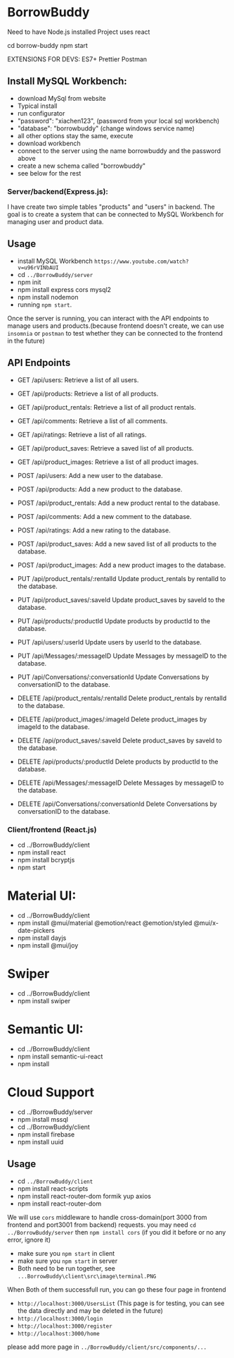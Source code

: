 # BorrowBuddy

Need to have Node.js installed
Project uses react

cd borrow-buddy
npm start

EXTENSIONS FOR DEVS:
ES7+
Prettier
Postman

## Install MySQL Workbench:

- download MySql from website
- Typical install
- run configurator
- "password": "xiachen123", (password from your local sql workbench)
- "database": "borrowbuddy" (change windows service name)
- all other options stay the same, execute
- download workbench
- connect to the server using the name borrowbuddy and the password above
- create a new schema called "borrowbuddy"
- see below for the rest

### Server/backend(Express.js):

I have create two simple tables "products" and "users" in backend. The goal is to create a system that can be connected to MySQL Workbench for managing user and product data.

## Usage

- install MySQL Workbench `https://www.youtube.com/watch?v=u96rVINbAUI`
- cd `../BorrowBuddy/server`
- npm init
- npm install express cors mysql2
- npm install nodemon
- running `npm start`.

Once the server is running, you can interact with the API endpoints to manage users and products.(because frontend doesn't create, we can use `insomnia` or `postman` to test whether they can be connected to the frontend in the future)

## API Endpoints

- GET /api/users: Retrieve a list of all users.
- GET /api/products: Retrieve a list of all products.
- GET /api/product_rentals: Retrieve a list of all product rentals.
- GET /api/comments: Retrieve a list of all comments.
- GET /api/ratings: Retrieve a list of all ratings.
- GET /api/product_saves: Retrieve a saved list of all products.
- GET /api/product_images: Retrieve a list of all product images.

- POST /api/users: Add a new user to the database.
- POST /api/products: Add a new product to the database.
- POST /api/product_rentals: Add a new product rental to the database.
- POST /api/comments: Add a new comment to the database.
- POST /api/ratings: Add a new rating to the database.
- POST /api/product_saves: Add a new saved list of all products to the database.
- POST /api/product_images: Add a new product images to the database.

- PUT /api/product_rentals/:rentalId   Update product_rentals by rentalId to the database.
- PUT /api/product_saves/:saveId    Update product_saves by saveId to the database.
- PUT /api/products/:productId    Update products by productId to the database.
- PUT /api/users/:userId        Update users by userId to the database.
- PUT /api/Messages/:messageID     Update Messages by messageID to the database.
- PUT /api/Conversations/:conversationId    Update Conversations by conversationID to the database.

- DELETE /api/product_rentals/:rentalId     Delete product_rentals by rentalId to the database.
- DELETE /api/product_images/:imageId     Delete product_images by imageId to the database.
- DELETE /api/product_saves/:saveId     Delete product_saves by saveId to the database.
- DELETE /api/products/:productId      Delete products by productId to the database.
- DELETE /api/Messages/:messageID      Delete Messages by messageID to the database.
- DELETE /api/Conversations/:conversationId    Delete Conversations by conversationID to the database.

### Client/frontend (React.js)

- cd ../BorrowBuddy/client
- npm install react
- npm install bcryptjs
- npm start

# Material UI:

- cd ../BorrowBuddy/client
- npm install @mui/material @emotion/react @emotion/styled @mui/x-date-pickers
- npm install dayjs
- npm install @mui/joy

# Swiper

- cd ../BorrowBuddy/client
- npm install swiper

# Semantic UI:

- cd ../BorrowBuddy/client
- npm install semantic-ui-react
- npm install

# Cloud Support

- cd ../BorrowBuddy/server
- npm install mssql
- cd ../BorrowBuddy/client
- npm install firebase
- npm install uuid

## Usage

- cd `../BorrowBuddy/client`
- npm install react-scripts
- npm install react-router-dom formik yup axios
- npm install react-router-dom

We will use `cors` middleware to handle cross-domain(port 3000 from frontend and port3001 from backend) requests. you may need `cd ../BorrowBuddy/server` then `npm install cors` (if you did it before or no any error, ignore it)

- make sure you `npm start` in client
- make sure you `npm start` in server
- Both need to be run together, see `...BorrowBuddy\client\src\image\terminal.PNG`

When Both of them successfull run,
you can go these four page in frontend

- `http://localhost:3000/UsersList` (This page is for testing, you can see the data directly and may be deleted in the future)
- `http://localhost:3000/login`
- `http://localhost:3000/register`
- `http://localhost:3000/home`

please add more page in `../BorrowBuddy/client/src/components/...`
